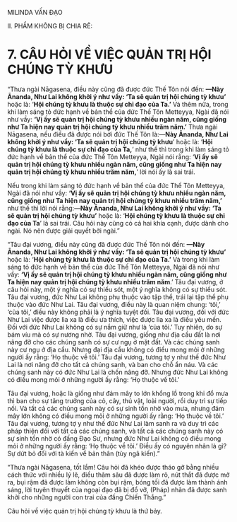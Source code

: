 MILINDA VẤN ĐẠO

II. PHẨM KHÔNG BỊ CHIA RẼ:

# 7. CÂU HỎI VỀ VIỆC QUẢN TRỊ HỘI CHÚNG TỲ KHƯU

“Thưa ngài Nāgasena, điều này cũng đã được đức Thế Tôn nói đến: **—Này Ānanda, Như Lai không khởi ý như vầy: ‘Ta sẽ quản trị hội chúng tỳ khưu’** hoặc là: ‘**Hội chúng tỳ khưu là thuộc sự chỉ đạo của Ta.’** Và thêm nữa, trong khi làm sáng tỏ đức hạnh về bản thể của đức Thế Tôn Metteyya, Ngài đã nói như vầy: **‘Vị ấy sẽ quản trị hội chúng tỳ khưu nhiều ngàn năm, cũng giống như Ta hiện nay quản trị hội chúng tỳ khưu nhiều trăm năm.’** Thưa ngài Nāgasena, nếu điều đã được nói bởi đức Thế Tôn là:—**Này Ānanda, Như Lai không khởi ý như vầy: ‘Ta sẽ quản trị hội chúng tỳ khưu**’ hoặc là: ‘**Hội chúng tỳ khưu là thuộc sự chỉ đạo của Ta,**’ như thế thì trong khi làm sáng tỏ đức hạnh về bản thể của đức Thế Tôn Metteyya, Ngài nói rằng: ‘**Vị ấy sẽ quản trị hội chúng tỳ khưu nhiều ngàn năm, cũng giống như Ta hiện nay quản trị hội chúng tỳ khưu nhiều trăm năm,**’ lời nói ấy là sai trái.

Nếu trong khi làm sáng tỏ đức hạnh về bản thể của đức Thế Tôn Metteyya, Ngài đã nói như vầy: **‘Vị ấy sẽ quản trị hội chúng tỳ khưu nhiều ngàn năm, cũng giống như Ta hiện nay quản trị hội chúng tỳ khưu nhiều trăm năm,’** như thế thì lời nói rằng:—**Này Ānanda, Như Lai không khởi ý như vầy: ‘Ta sẽ quản trị hội chúng tỳ khưu’** hoặc là: ‘**Hội chúng tỳ khưu là thuộc sự chỉ đạo của Ta**’ là sai trái. Câu hỏi này cũng có cả hai khía cạnh, được dành cho ngài. Nó nên được giải quyết bởi ngài.”

“Tâu đại vương, điều này cũng đã được đức Thế Tôn nói đến: **—Này Ānanda, Như Lai không khởi ý như vầy: ‘Ta sẽ quản trị hội chúng tỳ khưu’** hoặc là: ‘**Hội chúng tỳ khưu là thuộc sự chỉ đạo của Ta.’** Và trong khi làm sáng tỏ đức hạnh về bản thể của đức Thế Tôn Metteyya, Ngài đã nói như vầy: **‘Vị ấy sẽ quản trị hội chúng tỳ khưu nhiều ngàn năm, cũng giống như Ta hiện nay quản trị hội chúng tỳ khưu nhiều trăm năm**.’ Tâu đại vương, ở câu hỏi này, một ý nghĩa có sự thiếu sót, một ý nghĩa không có sự thiếu sót. Tâu đại vương, đức Như Lai không phụ thuộc vào tập thể, trái lại tập thể phụ thuộc vào đức Như Lai. Tâu đại vương, điều này là quan niệm chung: ‘tôi,’ ‘của tôi,’ điều này không phải là ý nghĩa tuyệt đối. Tâu đại vương, đối với đức Như Lai việc được lìa xa là điều ưa thích, việc được lìa xa là điều yêu mến. Đối với đức Như Lai không có sự nắm giữ như là ‘của tôi.’ Tuy nhiên, do sự bám víu mà có sự nương nhờ. Tâu đại vương, giống như địa cầu đất là nơi nâng đỡ cho các chúng sanh có sự cư ngụ ở mặt đất. Và các chúng sanh này cư ngụ ở địa cầu. Nhưng đại địa cầu không có điều mong mỏi ở những người ấy rằng: ‘Họ thuộc về tôi.’ Tâu đại vương, tương tợ y như thế đức Như Lai là nơi nâng đỡ cho tất cả chúng sanh, và ban cho chỗ ẩn náu. Và các chúng sanh này có đức Như Lai là chốn nâng đỡ. Nhưng đức Như Lai không có điều mong mỏi ở những người ấy rằng: ‘Họ thuộc về tôi.’

Tâu đại vương, hoặc là giống như đám mây to lớn khổng lồ trong khi đổ mưa thì ban cho sự tăng trưởng của cỏ, cây, thú vật, loài người, rồi duy trì sự tiếp nối. Và tất cả các chúng sanh này có sự sinh tồn nhờ vào mưa, nhưng đám mây lớn không có điều mong mỏi ở những người ấy rằng: ‘Họ thuộc về tôi.’ Tâu đại vương, tương tợ y như thế đức Như Lai làm sanh ra và duy trì các pháp thiện đối với tất cả các chúng sanh, và tất cả các chúng sanh này có sự sinh tồn nhờ có đấng Đạo Sư, nhưng đức Như Lai không có điều mong mỏi ở những người ấy rằng: ‘Họ thuộc về tôi.’ Điều ấy có nguyên nhân là gì? Sự dứt bỏ đối với tà kiến về bản thân (tùy ngã kiến).”

“Thưa ngài Nāgasena, tốt lắm! Câu hỏi đã khéo được tháo gỡ bằng nhiều cách thức với nhiều lý lẽ, điều thâm sâu đã được làm rõ, nút thắt đã được mở ra, bụi rậm đã được làm không còn bụi rậm, bóng tối đã được làm thành ánh sáng, lời tuyên thuyết của ngoại đạo đã bị đổ vỡ, (Pháp) nhãn đã được sanh khởi cho những người con trai của đấng Chiến Thắng.”

Câu hỏi về việc quản trị hội chúng tỳ khưu là thứ bảy.
